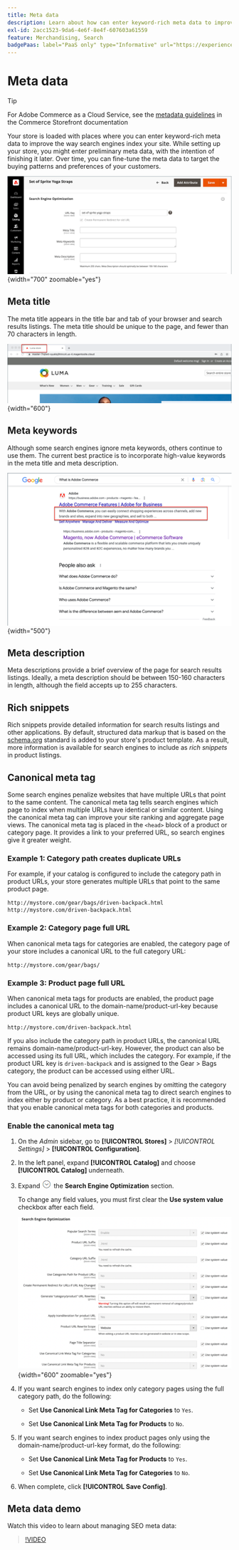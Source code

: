 ```yaml
---
title: Meta data
description: Learn about how can enter keyword-rich meta data to improve the way search engines index your Commerce site.
exl-id: 2acc1523-9da6-4e6f-8e4f-607603a61559
feature: Merchandising, Search
badgePaas: label="PaaS only" type="Informative" url="https://experienceleague.adobe.com/en/docs/commerce/user-guides/product-solutions" tooltip="Applies to Adobe Commerce on Cloud projects (Adobe-managed PaaS infrastructure) and on-premises projects only."
---
```

# Meta data

>[!TIP]
>
>For Adobe Commerce as a Cloud Service, see the [metadata guidelines](https://experienceleague.adobe.com/developer/commerce/storefront/setup/seo/metadata/) in the Commerce Storefront documentation

Your store is loaded with places where you can enter keyword-rich meta data to improve the way search engines index your site. While setting up your store, you might enter preliminary meta data, with the intention of finishing it later. Over time, you can fine-tune the meta data to target the buying patterns and preferences of your customers.

![Product settings - search engine optimization](./assets/product-basic-settings-search-engine-optimization-yoga-strap.png){width="700" zoomable="yes"}

## Meta title

The meta title appears in the title bar and tab of your browser and search results listings. The meta title should be unique to the page, and fewer than 70 characters in length.

![Example storefront - meta title](./assets/storefront-home-page-meta-title.png){width="600"}

## Meta keywords

Although some search engines ignore meta keywords, others continue to use them. The current best practice is to incorporate high-value keywords in the meta title and meta description.

![Web browser search - meta keywords](./assets/storefront-meta-description.png){width="500"}

## Meta description

Meta descriptions provide a brief overview of the page for search results listings. Ideally, a meta description should be between 150-160 characters in length, although the field accepts up to 255 characters.

## Rich snippets

Rich snippets provide detailed information for search results listings and other applications. By default, structured data markup that is based on the [schema.org][1] standard is added to your store's product template. As a result, more information is available for search engines to include as _rich snippets_ in product listings.

## Canonical meta tag

Some search engines penalize websites that have multiple URLs that point to the same content. The canonical meta tag tells search engines which page to index when multiple URLs have identical or similar content. Using the canonical meta tag can improve your site ranking and aggregate page views. The canonical meta tag is placed in the `<head>` block of a product or category page. It provides a link to your preferred URL, so search engines give it greater weight.

### Example 1: Category path creates duplicate URLs

For example, if your catalog is configured to include the category path in product URLs, your store generates multiple URLs that point to the same product page.

    http://mystore.com/gear/bags/driven-backpack.html
    http://mystore.com/driven-backpack.html

### Example 2: Category page full URL

When canonical meta tags for categories are enabled, the category page of your store includes a canonical URL to the full category URL:

    http://mystore.com/gear/bags/

### Example 3: Product page full URL

When canonical meta tags for products are enabled, the product page includes a canonical URL to the domain-name/product-url-key because product URL keys are globally unique.

    http://mystore.com/driven-backpack.html

If you also include the category path in product URLs, the canonical URL remains domain-name/product-url-key. However, the product can also be accessed using its full URL, which includes the category. For example, if the product URL key is `driven-backpack` and is assigned to the Gear > Bags category, the product can be accessed using either URL.

You can avoid being penalized by search engines by omitting the category from the URL, or by using the canonical meta tag to direct search engines to index either by product or category. As a best practice, it is recommended that you enable canonical meta tags for both categories and products.

### Enable the canonical meta tag

1. On the _Admin_ sidebar, go to **[!UICONTROL Stores]** > _[!UICONTROL Settings]_ > **[!UICONTROL Configuration]**.

1. In the left panel, expand **[!UICONTROL Catalog]** and choose **[!UICONTROL Catalog]** underneath.

1. Expand ![Expansion selector](../assets/icon-display-expand.png) the **Search Engine Optimization** section.

    To change any field values, you must first clear the **Use system value** checkbox after each field.

    ![Catalog configuration - search engine optimization](../configuration-reference/catalog/assets/catalog-search-engine-optimization.png){width="600" zoomable="yes"}

1. If you want search engines to index only category pages using the full category path, do the following:

    - Set **Use Canonical Link Meta Tag for Categories** to `Yes`.

    - Set **Use Canonical Link Meta Tag for Products** to `No`.

1. If you want search engines to index product pages only using the domain-name/product-url-key format, do the following:

    - Set **Use Canonical Link Meta Tag for Products** to `Yes`.

    - Set **Use Canonical Link Meta Tag for Categories** to `No`.

1. When complete, click **[!UICONTROL Save Config]**.

## Meta data demo

Watch this video to learn about managing SEO meta data:

>[!VIDEO](https://video.tv.adobe.com/v/343750?quality=12&learn=on)

[1]: https://schema.org/
